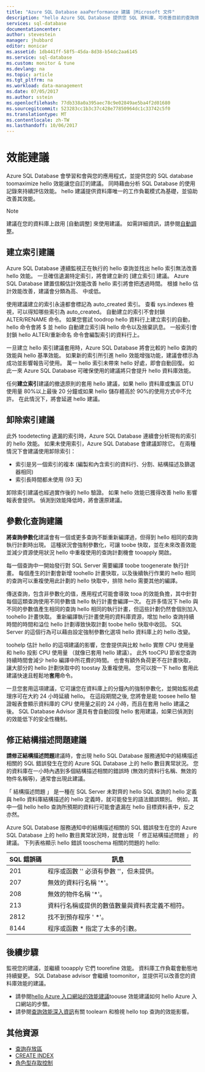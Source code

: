```yaml
---
title: "Azure SQL Database aaaPerformance 建議 |Microsoft 文件"
description: "hello Azure SQL Database 提供您 SQL 資料庫，可改善目前的查詢效能的建議。"
services: sql-database
documentationcenter: 
author: stevestein
manager: jhubbard
editor: monicar
ms.assetid: 1db441ff-58f5-45da-8d38-b54dc2aa6145
ms.service: sql-database
ms.custom: monitor & tune
ms.devlang: na
ms.topic: article
ms.tgt_pltfrm: na
ms.workload: data-management
ms.date: 07/05/2017
ms.author: sstein
ms.openlocfilehash: 77db338a0a395aec78c9e02849ae5ba4f2d01680
ms.sourcegitcommit: 523283cc1b3c37c428e77850964dc1c33742c5f0
ms.translationtype: MT
ms.contentlocale: zh-TW
ms.lasthandoff: 10/06/2017
---
```

# <a name="performance-recommendations"></a>效能建議

Azure SQL Database 會學習和會與您的應用程式，並提供您的 SQL database toomaximize hello 效能讓您自訂的建議。 同時藉由分析 SQL Database 的使用記錄來持續評估效能。 hello 建議提供資料庫唯一的工作負載模式為基礎，並協助改善其效能。

> [!NOTE]
> 建議在您的資料庫上啟用 [自動調整] 來使用建議。 如需詳細資訊，請參閱[自動調整](sql-database-automatic-tuning.md)。
>

## <a name="create-index-recommendations"></a>建立索引建議
Azure SQL Database 連續監視正在執行的 hello 查詢並找出 hello 索引無法改善 hello 效能。 一旦確信遺漏特定索引，將會建立新的 [建立索引] 建議。 Azure SQL Database 建置信賴估計效能改善 hello 索引將會把透過時間。 根據 hello 估計效能改善，建議會分類為高、 中或低。 

使用建議建立的索引永遠都會標記為 auto_created 索引。 查看 sys.indexes 檢視，可以得知哪些索引為 auto_created。 自動建立的索引不會封鎖 ALTER/RENAME 命令。 如果您嘗試 toodrop hello 資料行上建立索引的自動，hello 命令會將 $ 並 hello 自動建立索引與 hello 命令以及捨棄訊息。 一般索引會封鎖 hello ALTER/重新命名 命令會編製索引的資料行上。

一旦建立 hello 索引建議套用時，Azure SQL Database 將會比較的 hello 查詢的效能與 hello 基準效能。 如果新的索引所引進 hello 效能增強功能，建議會標示為成功並影響報告可使用。 萬一 hello 索引未帶來 hello 好處，即會自動回復。 如此一來 Azure SQL Database 可確保使用的建議將只會提升 hello 資料庫效能。

任何**建立索引**建議的撤退原則的套用 hello 建議，如果 hello 資料庫或集區 DTU 使用量 80%以上最後 20 分鐘或如果 hello 儲存體高於 90%的使用方式中不允許。 在此情況下，將會延遲 hello 建議。

## <a name="drop-index-recommendations"></a>卸除索引建議
此外 toodetecting 遺漏的索引時，Azure SQL Database 連續會分析現有的索引的 hello 效能。 如果未使用索引，Azure SQL Database 會建議卸除它。 在兩種情況下會建議使用卸除索引：
* 索引是另一個索引的複本 (編製和內含索引的資料行、分割、結構描述及篩選器相同)
* 索引長時間都未使用 (93 天)

卸除索引建議也經過實作後的 hello 驗證。 如果 hello 效能已獲得改善 hello 影響報表會提供。 偵測到效能降低時，將會還原建議。


## <a name="parameterize-queries-recommendations"></a>參數化查詢建議
**將查詢參數化**建議會有一個或更多查詢不斷重新編譯過，但得到 hello 相同的查詢執行計劃時出現。 這種狀況會強制參數化，可讓 toobe 快取，並在未來改善效能並減少資源使用狀況 hello 中重複使用的查詢計劃機會 tooapply 開啟。 

每一個查詢中一開始發行對 SQL Server 需要編譯 toobe toogenerate 執行計畫。 每個產生的計劃會新增 toohello 計畫快取，以及後續執行作業的 hello 相同的查詢可以重複使用此計劃的 hello 快取中，排除 hello 需要其他的編譯。 

傳送查詢，包含非參數化的值，應用程式可能會導致 tooa 的效能負擔，其中針對每個這類查詢使用不同參數值 hello 執行計畫會編譯一次。 在許多情況下 hello 與不同的參數值產生相同的查詢 hello 相同的執行計畫，但這些計劃仍然會個別加入 toohello 計畫快取。 重新編譯執行計畫使用的資料庫資源，增加 hello 查詢持續時間的時間和溢位 hello 計劃導致快取計劃 toobe hello 快取中收回。 SQL Server 的這個行為可以藉由設定強制參數化選項 hello 資料庫上的 hello 改變。 

toohelp 估計 hello 的這項建議的影響，您會提供與比較 hello 實際 CPU 使用量和 hello 投影 CPU 使用量 （就像已套用 hello 建議）。 此外 tooCPU 節省您查詢持續時間會減少 hello 編譯中所花費的時間。 也會有額外負荷更不在計畫快取，讓大部分的 hello 計劃快取中的 toostay 及重複使用。 您可以按一下 hello 套用此建議快速且輕鬆地**套用**命令。 

一旦您套用這項建議，它可讓您在資料庫上的分鐘內的強制參數化，並開始監視處理序可在大約 24 小時延續 hello。 在這段期間之後, 您將會是能 toosee hello 驗證報表會顯示資料庫的 CPU 使用量之前的 24 小時，而且在套用 hello 建議之後。 SQL Database Advisor 還具有會自動回復 hello 套用建議，如果已偵測到的效能低下的安全性機制。

## <a name="fix-schema-issues-recommendations"></a>修正結構描述問題建議
**請修正結構描述問題**建議時，會出現 hello SQL Database 服務通知中的結構描述相關的 SQL 錯誤發生在您的 Azure SQL Database 上的 hello 數目異常狀況。 您的資料庫在一小時內遇到多個結構描述相關的錯誤時 (無效的資料行名稱、無效的物件名稱等)，通常會出現此建議。

「 結構描述問題 」 是一種在 SQL Server 未對齊的 hello SQL 查詢的 hello 定義與 hello 資料庫結構描述的 hello 定義時，就可能發生的語法錯誤類別。 例如，其中一個 hello hello 查詢所預期的資料行可能會遺漏在 hello 目標資料表中，反之亦然。 

Azure SQL Database 服務通知中的結構描述相關的 SQL 錯誤發生在您的 Azure SQL Database 上的 hello 數目異常狀況時，就會出現 「 修正結構描述問題 」 的建議。 下列表格顯示 hello 錯誤 tooschema 相關的問題的 hello:

| SQL 錯誤碼 | 訊息 |
| --- | --- |
| 201 |程序或函數 '' 必須有參數 ''，但未提供。 |
| 207 |無效的資料行名稱 '*'。 |
| 208 |無效的物件名稱 '*'。 |
| 213 |資料行名稱或提供的數值數量與資料表定義不相符。 |
| 2812 |找不到預存程序 ' *'。 |
| 8144 |程序或函數 * 指定了太多的引數。 |

## <a name="next-steps"></a>後續步驟
監視您的建議，並繼續 tooapply 它們 toorefine 效能。 資料庫工作負載會動態地持續變更。 SQL Database advisor 會繼續 toomonitor，並提供可以改善您的資料庫效能的建議。 

* 請參閱[hello Azure 入口網站的效能建議](sql-database-advisor-portal.md)toouse 效能建議如何 hello Azure 入口網站的步驟。
* 請參閱[查詢效能深入資訊](sql-database-query-performance.md)有關 toolearn 和檢視 hello top 查詢的效能影響。

## <a name="additional-resources"></a>其他資源
* [查詢存放區](https://msdn.microsoft.com/library/dn817826.aspx)
* [CREATE INDEX](https://msdn.microsoft.com/library/ms188783.aspx)
* [角色型存取控制](../active-directory/role-based-access-control-what-is.md)


